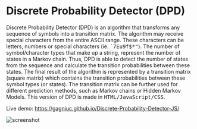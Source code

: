 # Discrete Probability Detector (DPD)
Discrete Probability Detector (DPD) is an algorithm that transforms any sequence of symbols into a transition matrix. The algorithm may receive special characters from the entire ASCII range. These characters can be letters, numbers or special characters (ie. <kbd>`7Eu9f$*"</kbd>). The number of symbol/character types that make up a string, represent the number of states in a Markov chain. Thus, DPD is able to detect the number of states from the sequence and calculate the transition probabilities between these states. The final result of the algorithm is represented by a transition matrix (square matrix) which contains the transition probabilities between these symbol types (or states). The transition matrix can be further used for different prediction methods, such as Markov chains or Hidden Markov Models. This version of DPD is made in <kbd>HTML/JavaScript/CSS</kbd>.

Live demo: https://gagniuc.github.io/Discrete-Probability-Detector-JS/

![screenshot](https://github.com/Gagniuc/Discrete-Probability-Detector-DPD-/blob/main/%5BG%5D%20Discrete%20Probability%20Detector.png)
